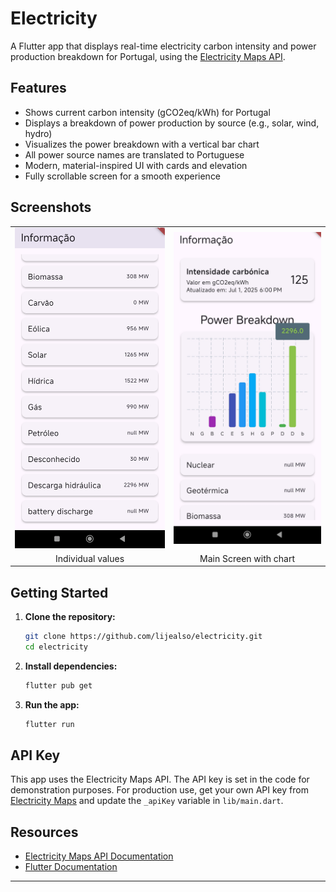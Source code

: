 # Electricity

A Flutter app that displays real-time electricity carbon intensity and power production breakdown for Portugal, using the [Electricity Maps API](https://portal.electricitymaps.com/docs/api).

## Features

- Shows current carbon intensity (gCO2eq/kWh) for Portugal
- Displays a breakdown of power production by source (e.g., solar, wind, hydro)
- Visualizes the power breakdown with a vertical bar chart
- All power source names are translated to Portuguese
- Modern, material-inspired UI with cards and elevation
- Fully scrollable screen for a smooth experience

## Screenshots

<table>
  <tr>
    <td><img src="Screenshot1.jpg" width="300"/></td>
    <td><img src="Screenshot2.jpg" width="300"/></td>
  </tr>
  <tr>
    <td align="center">Individual values</td>
    <td align="center">Main Screen with chart</td>
  </tr>
</table>

## Getting Started

1. **Clone the repository:**
   ```sh
   git clone https://github.com/lijealso/electricity.git
   cd electricity
   ```
2. **Install dependencies:**
   ```sh
   flutter pub get
   ```
3. **Run the app:**
   ```sh
   flutter run
   ```

## API Key

This app uses the Electricity Maps API. The API key is set in the code for demonstration purposes. For production use, get your own API key from [Electricity Maps](https://portal.electricitymaps.com/) and update the `_apiKey` variable in `lib/main.dart`.

## Resources
- [Electricity Maps API Documentation](https://portal.electricitymaps.com/docs/api)
- [Flutter Documentation](https://docs.flutter.dev/)

---
